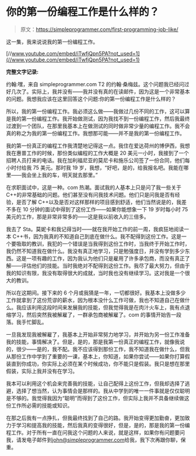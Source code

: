 # 你的第一份编程工作是什么样的？

> 原文：<https://simpleprogrammer.com/first-programming-job-like/>

这一集，我来说说我的第一份编程工作。

[//www.youtube.com/embed/iTwfjQpn5PA?not_used=1](//www.youtube.com/embed/iTwfjQpn5PA?not_used=1)

**完整文字记录:**

约翰:嘿，来自 simpleprogrammer.com T2 的约翰·桑梅兹。这个问题我已经问过好几次了。实际上，我并没有——我并没有真的在读邮件，因为这是一个非常基本的问题。我想我应该在这里回答这个问题:你的第一份编程工作是什么样的？

所以，我的第一份编程工作。我必须这么做——我做过几份不同的工作，这可以算是我的第一份编程工作。我开始做测试，因为我找不到一份编程工作，然后我最终过渡到一个团队，在那里我基本上在做测试的同时做非常少量的编程工作。我不会真的称之为我的第一份编程工作。我想那可能——并不是我的第一份编程工作。

我的第一份真正的编程工作我清楚地记得这一点。我住在爱达荷州的博伊西，我想我在惠普工作的时候，那份类似编程的工作大概是 20 美元一小时，我接到了一个招聘人员打来的电话。我在加利福尼亚的莫尼卡和施乐公司签了一份合同，他们每小时付给我 75 美元。那时我 19 岁，我想，“好吧，是的，给我报名吧。我能在哪里——我会坐上我的车，明天就去那里。”

在求职面试中，这是一种。com 热潮。面试我的人基本上只是问了我一些关于 C++的非常基础的问题。他们甚至没有问我技术问题。他们只是问我是否有经验，是否了解 C++以及是否对这样那样的项目感到舒适，他们当然说是的，我差不多在 10 分钟的面试中得到了这份工作——如果你能想象一下 19 岁时每小时 75 美元的工作，那是非常非常多的——这是我以前收入的三倍多。

我去了 Sta。莫妮卡和我记得当时——就在我开始工作的前一周，我疯狂地阅读一本 C++书，因为我真的不知道自己到底在做什么。我不配得到这份工作。这是一个要吸取的教训，我犯的一个错误是当我得到这份工作时，当我终于开始工作时，我仍然不知道我在做什么。我没有真正地学习，只是勉强度日，并没有学到多少东西。这是一项有趣的工作，因为我认为他们只是雇用了许多承包商，而没有真正了解——评估他们的技能。当时我绝对不配得到这份工作。我尽了最大努力，但由于我的知识有限，我没有取得很大的成就，当时我也没有继续学习。这对我是一个很大的教训。

所以在这期间。接下来的 6 个月或我猜是一年，一切都很好。我基本上没做多少工作就拿到了这份荒谬的薪水，因为根本没什么工作可做，我也不知道自己在做什么。我应该利用这段时间来发展我的技能，但我觉得我是在肉汁火车上，我有点退缩学习，然后突然我被解雇了，一群承包商被解雇了。com 的事情开始告一段落。我手忙脚乱。

一旦我发现我被解雇了，我基本上开始非常努力地学习，并开始为另一份工作准备我的技能，事情解决了。但是，是的，那是我第一份真正的编程工作，就像我说的，很少——是的，我不配。我不应该得到那份工作，我不知道我在做什么，但我从那份工作中学到了重要的一课，基本上，你知道，如果你尝试——如果你打算假装直到你成功，你实际上必须在某个时候成功，你不能只是假装。我只是想在那里假装，实际上我并没有在学习。

我本可以利用这个机会来完善我的技能，让自己配得上这份工作，但我却选择了逃避，选择了想当然，认为事情会是那样的。我从中学到的唯一一件事就是仅仅聪明是不够的。我觉得我因为“聪明”而得到了这份工作，但实际上我并不具备继续做这份工作所必需的技能或知识。

在那之后我有一点挣扎，但我最终找到了自己的路。我开始变得更加勤奋，更加致力于学习和提高我的技能，然后我真的变得很好，但是，是的，那是我的第一份编程工作。对于所有一直在问我这个问题的人来说，就是这样，如果你有问题要问我，请发电子邮件到[john@simpleprogrammer.com](mailto:john@simpleprogrammer.com)给我，我下次再跟你聊，保重。